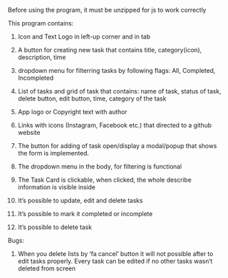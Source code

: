 Before using the program, it must be unzipped for js to work correctly

This program contains:

1) Icon and Text Logo in left-up corner and in tab

2) A button for creating new task that contains title, category(icon), description, time

3) dropdown menu for filterring tasks by following flags: All, Completed, Incompleted

4) List of tasks and grid of task that contains: name of task, status of task, delete button, edit button, time, category of the task

5) App logo or Copyright text with author

6) Links with icons (Instagram, Facebook etc.) that directed to a github website

7) The button for adding of task open/display a modal/popup that shows the form is implemented.

8) The dropdown menu in the body, for filtering is functional

9) The Task Card is clickable, when clicked, the whole describe information is visible inside

10) It’s possible to update, edit and delete tasks

11) It’s possible to mark it completed or incomplete

12) It’s possible to delete task

Bugs:

1) When you delete lists by ‘fa cancel’ button it will not possible after to edit tasks properly. Every task can be edited if no other tasks wasn’t deleted from screen
